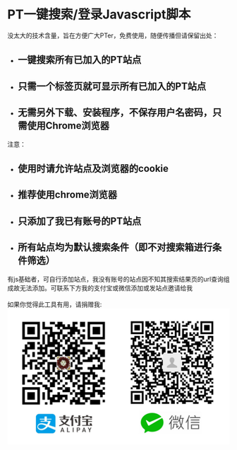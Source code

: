 <h1>PT一键搜索/登录Javascript脚本</h1>
没太大的技术含量，旨在方便广大PTer，免费使用，随便传播但请保留出处：
<ul>
	<li><h2>一键搜索所有已加入的PT站点</h2></li>
	<li><h2>只需一个标签页就可显示所有已加入的PT站点</h2></li>
	<li><h2>无需另外下载、安装程序，不保存用户名密码，只需使用Chrome浏览器</h2></li>
</ul>
注意：
<ul>
	<li><h2>使用时请允许站点及浏览器的cookie</h2></li>
	<li><h2>推荐使用chrome浏览器</h2></li>
	<li><h2>只添加了我已有账号的PT站点</h2></li>
	<li><h2>所有站点均为默认搜索条件（即不对搜索箱进行条件筛选）</h2></li>
</ul>
有js基础者，可自行添加站点，我没有账号的站点因不知其搜索结果页的url查询组成故无法添加。可联系下方我的支付宝或微信添加或发站点邀请给我<br><br>
如果你觉得此工具有用，请捐赠我:<br>
<img src="https://raw.githubusercontent.com/Dreamray/Search-All-PT/master/donate/donate.jpg" alt="">
